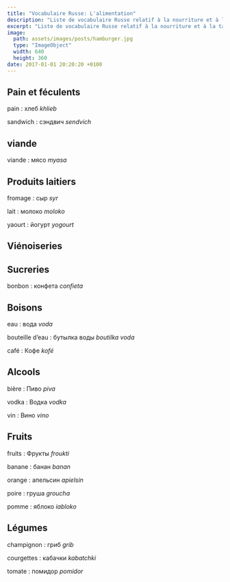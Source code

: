 ```yaml
---
title: "Vocabulaire Russe: L'alimentation"
description: "Liste de vocabulaire Russe relatif à la nourriture et à la table."
excerpt: "Liste de vocabulaire Russe relatif à la nourriture et à la table."
image:
  path: assets/images/posts/hamburger.jpg
  type: "ImageObject"
  width: 640
  height: 360
date: 2017-01-01 20:20:20 +0100
---
```


## Pain et féculents

pain
: хлеб
*khlieb*

sandwich
: сэндвич
*sendvich*


## viande

viande
: мясо
*myasa*


## Produits laitiers

fromage
: сыр
*syr*

lait
: молоко
*moloko*

yaourt
: йогурт
*yogourt*


## Viénoiseries



## Sucreries

bonbon
: конфета
*confieta*


## Boisons

eau
: вода
*voda*

bouteille d’eau
: бутылка воды
*boutilka voda*

café
: Кофе
*kofé*


## Alcools

bière
: Пиво
*piva*

vodka
: Водка
*vodka*

vin
: Вино
*vino*


## Fruits

fruits
: Фрукты
*froukti*

banane
: банан
*banan*

orange
: апельсин
*apielsin*

poire
: груша
*groucha*

pomme
: яблоко
*iabloko*


## Légumes

champignon
: гриб
*grib*

courgettes
: кабачки
*kabatchki*

tomate
: помидор
*pomidor*
